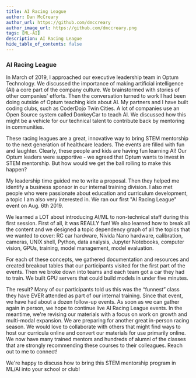 ```yaml
---
title: AI Racing League
author: Dan McCreary
author_url: https://github.com/dmccreary
author_image_url: https://github.com/dmccreary.png
tags: [ML-AI]
description: AI Racing League
hide_table_of_contents: false
---
```


### AI Racing League

<!--truncate-->

In March of 2019, I approached our executive leadership team in Optum Technology. We discussed the importance of making artificial intelligence (AI) a core part of the company culture. We brainstormed with stories of other companies' efforts. Then the conversation turned to work I had been doing outside of Optum teaching kids about AI. My partners and I have built coding clubs, such as CoderDojo Twin Cities. A lot of companies use an Open Source system called DonkeyCar to teach AI. We discussed how this might be a vehicle for our technical talent to contribute back by mentoring in communities.

These racing leagues are a great, innovative way to bring STEM mentorship to the next generation of healthcare leaders. The events are filled with fun and laughter. Clearly, these people and kids are having fun learning AI! Our Optum leaders were supportive - we agreed that Optum wants to invest in STEM mentorship. But how would we get the ball rolling to make this happen?

My leadership time guided me to write a proposal. Then they helped me identify a business sponsor in our internal training division. I also met people who were passionate about education and curriculum development, a topic I am also very interested in. We ran our first "AI Racing League" event on Aug. 6th 2019.

We learned a LOT about introducing AI/ML to non-technical staff during this first session. First of all, it was REALLY fun! We also learned how to break all the content and we designed a topic dependency graph of all the topics that we wanted to cover: RC car hardware, Nivida Nano hardware, calibration, cameras, UNIX shell, Python, data analysis, Jupyter Notebooks, computer vision, GPUs, training, model management, model evaluation.

For each of these concepts, we gathered documentation and resources and created breakout tables that our participants visited for the first part of the events. Then we broke down into teams and each team got a car they had to train. We built GPU servers that could build models in under five minutes.

The result? Many of our participants told us this was the “funnest” class they have EVER attended as part of our internal training. Since that event, we have had about a dozen follow-up events. As soon as we can gather again in person, we hope to continue live AI Racing League events. In the meantime, we're revising our materials with a focus on work on growth and multi-modal expansion. We are preparing for another great in-person racing season. We would love to collaborate with others that might find ways to host our curricula online and convert our materials for use primarily online. We now have many trained mentors and hundreds of alumni of the classes that are strongly recommending these courses to their colleagues. Reach out to me to connect!

We're happy to discuss how to bring this STEM mentorship program in ML/AI into your school or club!
